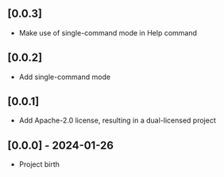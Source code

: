 ## [0.0.3]

* Make use of single-command mode in Help command

## [0.0.2]

* Add single-command mode

## [0.0.1]

* Add Apache-2.0 license, resulting in a dual-licensed project

## [0.0.0] - 2024-01-26

* Project birth
